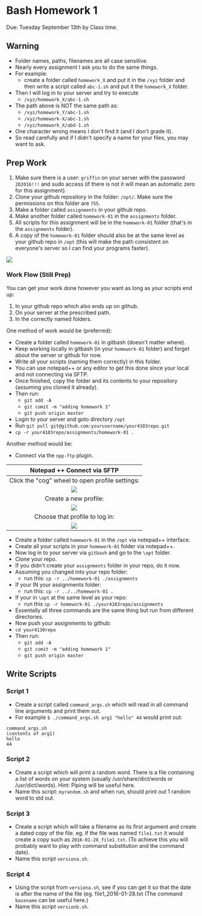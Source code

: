 # Bash Homework 1
Due: Tuesday September 13th by Class time.



## Warning

- Folder names, paths, filenames are all case sensitive. 
- Nearly every assignment I ask you to do the same things. 
- For example: 
    - create a folder called `homework_X` and put it in the `/xyz` folder and then write a script called `abc-1.sh` and put it the `homework_X` folder.
- Then I will log in to your server and try to execute 
    - `/xyz/homework_X/abc-1.sh`
- The path above is NOT the same path as:
    - `/xyz/homework_Y/abc-1.sh`
    - `/xyz/homework-X/abc-1.sh`
    - `/xyz/homework_X/abd-1.sh`
- One character wrong means I don't find it (and I don't grade it). 
- So read carefully and if I didn't specify a name for your files, you may want to ask. 

## Prep Work

1. Make sure there is a user: `griffin` on your server with the password `2D2016!!!` and sudo access (if there is not it will mean an automatic zero for this assignment).
2. Clone your github repository in the folder: `/opt/`. Make sure the permissions on this folder are `755`.
3. Make a folder called `assignments` in your github repo.
4. Make another folder called `homework-01` in the `assignments` folder.
5. All scripts for this assignment will be in the `homework-01` folder (that's in the `assignments` folder).
6. A copy of the `homework-01` folder should also be at the same level as your github repo in `/opt` (this will make the path consistent on everyone's server so I can find your programs faster).

![](https://d3vv6lp55qjaqc.cloudfront.net/items/1b2s3x3z2a290E2W0K3X/Image%202016-09-06%20at%2012.40.55%20PM.png?X-CloudApp-Visitor-Id=1094421)

### Work Flow (Still Prep)

You can get your work done however you want as long as your scripts end up:

1. In your github repo which also ends up on github.
2. On your server at the prescribed path. 
3. In the correctly named folders. 

One method of work would be (preferred):

- Create a folder called `homework-01` in gitbash (doesn't matter where).
- Keep working locally in gitbash (in your `homework-01` folder) and forget about the server or github for now.
- Write all your scripts (naming them correctly) in this folder.
- You can use notepad++ or any editor to get this done since your local and not connecting via SFTP.
- Once finished, copy the folder and its contents to your repository (assuming you cloned it already).
- Then run:
    - `git add -A`
    - `git comit -m "adding homework 1"`
    - `git push origin master`
- Login to your server and goto directory `/opt`
- Run `git pull git@github.com:yourusername/your4103repo.git`
- `cp -r your4103repo/assignments/homework-01 .` 

Another method would be:

- Connect via the `npp-ftp` plugin.

| Notepad ++ Connect via SFTP|
|:----------------:|
| Click the "cog" wheel to open profile settings: |
| ![](https://d3vv6lp55qjaqc.cloudfront.net/items/183u17421b3s3u012p3Z/npp1.png?X-CloudApp-Visitor-Id=1094421) |
| Create a new profile: |
| ![](https://d3vv6lp55qjaqc.cloudfront.net/items/1a2s0w1s2i0M3a1d1T3h/npp2.png?X-CloudApp-Visitor-Id=1094421) |
| Choose that profile to log in: |
| ![](https://d3vv6lp55qjaqc.cloudfront.net/items/422h3Q0X093r1w473Z2c/npp3.png?X-CloudApp-Visitor-Id=1094421) |

- Create a folder called `homework-01` in the `/opt` via notepad++ interface.
- Create all your scripts in your `homework-01` folder via notepad++.
- Now log in to your server via `gitbash` and go to the `\opt` folder.
- Clone your repo.
- If you didn't create your `assignments` folder in your repo, do it now.
- Assuming you changed into your repo folder:
    - run this: `cp -r ../homework-01 ./assignments`
- If your IN your assignments folder:
    - run this: `cp -r ../../homework-01 .`
- If your in `\opt` at the same level as your repo:
    - run this `cp -r homework-01 ./your4103repo/assignments`
- Essentally all three commands are the same thing but run from different directories.
- Now push your assignments to github:
- `cd your4130repo`
- Then run:
    - `git add -A`
    - `git comit -m "adding homework 1"`
    - `git push origin master`

## Write Scripts 

### Script 1

- Create a script called `command_args.sh` which will read in all command line arguments and print them out.
- For example `$ ./command_args.sh arg1 "hello" 44` would print out:

```
command_args.sh
(contents of arg1)
hello
44
```



### Script 2


- Create a script which will print a random word. There is a file containing a list of words on your system (usually /usr/share/dict/words or /usr/dict/words). Hint: Piping will be useful here.
- Name this script: `myrandom.sh` and when run, should print out 1 random word to std out.


### Script 3 

- Create a script which will take a filename as its first argument and create a dated copy of the file. eg. if the file was named `file1.txt` it would create a copy such as `2016-01-28_file1.txt`. (To achieve this you will probably want to play with command substitution and the command date).
- Name this script `versiona.sh`.

### Script 4

- Using the script from `versiona.sh`, see if you can get it so that the date is after the name of the file (eg. file1_2016-01-28.txt (The command `basename` can be useful here.)
- Name this script `versionb.sh`. 
